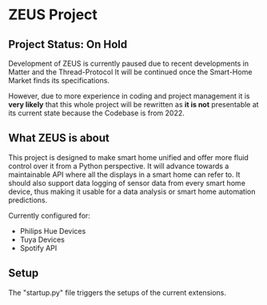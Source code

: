 # ZEUS Project

## Project Status: On Hold

Development of ZEUS is currently paused due to recent developments in Matter and the Thread-Protocol
It will be continued once the Smart-Home Market finds its specifications. 

However, due to more experience in coding and project management it is __very likely__ that this whole project will be rewritten as __it is not__ presentable at its current state because the Codebase is from 2022.

## What ZEUS is about

This project is designed to make smart home unified and offer more fluid control over it from a Python perspective.
It will advance towards a maintainable API where all the displays in a smart home can refer to. It should also support data logging of sensor data from every smart home device, thus making it usable for a data analysis or smart home automation predictions.

Currently configured for:
- Philips Hue Devices
- Tuya Devices
- Spotify API

## Setup

The "startup.py" file triggers the setups of the current extensions.

